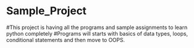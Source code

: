 # Sample_Project
#This project is having all the programs and sample assignments to learn python completely
#Programs will starts with basics of data types, loops, conditional statements and then move to OOPS.
